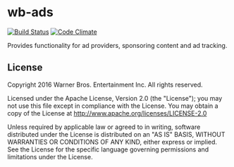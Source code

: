 wb-ads
=============

[![Build Status](https://api.travis-ci.org/wb-crowdfusion/wb-ads.svg)](https://travis-ci.org/wb-crowdfusion/wb-ads)
[![Code Climate](https://codeclimate.com/github/wb-crowdfusion/wb-ads/badges/gpa.svg)](https://codeclimate.com/github/wb-crowdfusion/wb-ads)

Provides functionality for ad providers, sponsoring content and ad tracking.


## License

Copyright 2016 Warner Bros. Entertainment Inc. All rights reserved.

Licensed under the Apache License, Version 2.0 (the "License");
you may not use this file except in compliance with the License.
You may obtain a copy of the License at <http://www.apache.org/licenses/LICENSE-2.0>

Unless required by applicable law or agreed to in writing, software
distributed under the License is distributed on an "AS IS" BASIS,
WITHOUT WARRANTIES OR CONDITIONS OF ANY KIND, either express or implied.
See the License for the specific language governing permissions and
limitations under the License.
